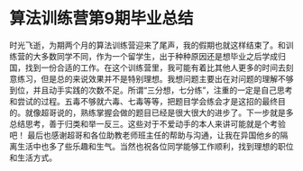 # 算法训练营第9期毕业总结

时光飞逝，为期两个月的算法训练营迎来了尾声，我的假期也就这样结束了。和训练营的大多数同学不同，作为一个留学生，出于种种原因还是想毕业之后学成归国，找到一份合适的工作。在这个训练营里，我可能有着比其他人更多的时间去刻意练习，但是总的来说效果并不是特别理想。我想问题主要出在对问题的理解不够到位，并且动手实践的次数不足。所谓“三分想，七分练”，注重的一定是自己思考和尝试的过程。五毒不够就六毒、七毒等等，把题目学会练会才是这招的最终目的。就像超哥说的，熟练掌握会做的题目已经是很大很大的进步了。下一步就是多总结思考，善于归类和举一反三。这些对于不爱动手的本人来讲可能就是个考验吧！
最后也感谢超哥和各位助教老师班主任的帮助与沟通，让我在异国他乡的隔离生活中也多了些乐趣和生气。当然也祝各位同学能够工作顺利，找到理想的职位和生活方式。
